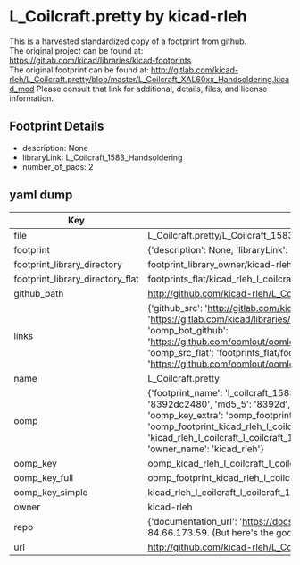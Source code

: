 # L_Coilcraft.pretty by kicad-rleh  
This is a harvested standardized copy of a footprint from github.  
The original project can be found at:  
https://gitlab.com/kicad/libraries/kicad-footprints  
The original footprint can be found at:
http://gitlab.com/kicad-rleh/L_Coilcraft.pretty/blob/master/L_Coilcraft_XAL60xx_Handsoldering.kicad_mod
Please consult that link for additional, details, files, and license information.  
## Footprint Details
* description: None  
* libraryLink: L_Coilcraft_1583_Handsoldering  
* number_of_pads: 2  
## yaml dump  
| Key | Value |  
| --- | --- |  
| file | L_Coilcraft.pretty/L_Coilcraft_1583_Handsoldering.kicad_mod |  
| footprint | {'description': None, 'libraryLink': 'L_Coilcraft_1583_Handsoldering', 'number_of_pads': 2} |  
| footprint_library_directory | footprint_library_owner/kicad-rleh_L_Coilcraft.pretty |  
| footprint_library_directory_flat | footprints_flat/kicad_rleh_l_coilcraft_l_coilcraft_1583_handsoldering/working |  
| github_path | http://github.com/kicad-rleh/L_Coilcraft.pretty/blob/master/L_Coilcraft_1583_Handsoldering.kicad_mod |  
| links | {'github_src': 'http://gitlab.com/kicad-rleh/L_Coilcraft.pretty/blob/master/L_Coilcraft_XAL60xx_Handsoldering.kicad_mod', 'github_src_repo': 'https://gitlab.com/kicad/libraries/kicad-footprints', 'oomp_bot': 'footprints/kicad_rleh_l_coilcraft_l_coilcraft_1583_handsoldering/working', 'oomp_bot_github': 'https://github.com/oomlout/oomlout_oomp_footprint_bot/tree/main/footprints/kicad_rleh_l_coilcraft_l_coilcraft_1583_handsoldering/working', 'oomp_src_flat': 'footprints_flat/footprints_flat/kicad_rleh_l_coilcraft_l_coilcraft_1583_handsoldering/working', 'oomp_src_flat_github': 'https://github.com/oomlout/oomlout_oomp_footprint_src/tree/main/footprints_flat/kicad_rleh_l_coilcraft_l_coilcraft_1583_handsoldering/working'} |  
| name | L_Coilcraft.pretty |  
| oomp | {'footprint_name': 'l_coilcraft_1583_handsoldering', 'library_name': 'l_coilcraft', 'md5': '8392dc24806e3ab4344fd3f0dc41b1a9', 'md5_10': '8392dc2480', 'md5_5': '8392d', 'md5_6': '8392dc', 'oomp_key': 'oomp_kicad_rleh_l_coilcraft_l_coilcraft_1583_handsoldering', 'oomp_key_extra': 'oomp_footprint_kicad_rleh_l_coilcraft_l_coilcraft_1583_handsoldering', 'oomp_key_full': 'oomp_footprint_kicad_rleh_l_coilcraft_l_coilcraft_1583_handsoldering_8392dc', 'oomp_key_simple': 'kicad_rleh_l_coilcraft_l_coilcraft_1583_handsoldering', 'original_filename': 'L_Coilcraft.pretty/L_Coilcraft_1583_Handsoldering.kicad_mod', 'owner_name': 'kicad_rleh'} |  
| oomp_key | oomp_kicad_rleh_l_coilcraft_l_coilcraft_1583_handsoldering |  
| oomp_key_full | oomp_footprint_kicad_rleh_l_coilcraft_l_coilcraft_1583_handsoldering |  
| oomp_key_simple | kicad_rleh_l_coilcraft_l_coilcraft_1583_handsoldering |  
| owner | kicad-rleh |  
| repo | {'documentation_url': 'https://docs.github.com/rest/overview/resources-in-the-rest-api#rate-limiting', 'message': "API rate limit exceeded for 84.66.173.59. (But here's the good news: Authenticated requests get a higher rate limit. Check out the documentation for more details.)"} |  
| url | http://github.com/kicad-rleh/L_Coilcraft.pretty |  

